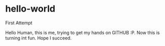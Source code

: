 # hello-world
First Attempt

Hello Human,
this is me, trying to get my hands on GITHUB :P.
Now this is turning int fun.
Hope I succeed.
